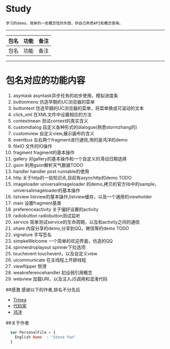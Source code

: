 # Study
    
    学习的demo，简单的一些概念性的东西，供自己熟悉API和概念使用。
    
---
| 包名        | 功能   |  备注  |
| --------    | -----: | :----: |
| 包名  |  功能 |  备注  |


-----------
# 包名对应的功能内容

1. asyntask asyntask异步任务的初步使用，模拟进度条
1. buttonmenu 仿造早期的UC浏览器的菜单
1. buttontext 仿造早期的UC浏览器的菜单，将菜单换成可滚动的文本
1. click_xml 在XML文件中设置相应的方法
1. contextmean 测试context的真实含义
1. customdialog 自定义各种形式的dialogue(熟悉stormzhang的)
1. customview 自定义view,展示画布的含义
1. eventbus   左右两个fragment进行通信,用的是鸿洋的demo
1. fileIO   文件的IO操作
1. fragment   fragment的基本操作
1. gallery   对gallery的基本操作和一个自定义的滑动日期选择
1. gson    利用gson解析天气数据TODO
1. handler    handler post runnable的使用
1. http    关于http的一些知识点,目前有asynchttp的demo TODO
1. imageloader    universalimageloader 的demo,拷贝的官方lib中的sample，universalimageloader的基本操作
1. listview   listview的基本操作,listview缓存，以及一个通用的viewholder 
1. main   设置fragment基类  
1. preferenceactivity   关于偏好设置的activity
1. radiobutton   radiobutton测试监听
1. service   简单测试service的生命周期，以及和activity之间的通信
1. share   内容分享的demo,分享到QQ，微信等的demo TODO
1. signature   手写签名
1. simpkeWelcome   一个简单的欢迎界面，仿造的QQ 
1. spinnerdroplayout   spinner下拉选项 
1. touchevent   touchevent，以及自定义view 
1. uicommunicate   在主线程上开辟线程 
1. viewflipper   侧滑
1. weakreferencehandler   初设弱引用概念
1. webview   加载URI，以及注入JS调用和混淆代码






##感激
感谢以下的作者,排名不分先后

* [Trinea](https://github.com/Trinea) 
* [代码家](https://github.com/daimajia)
* [鸿洋](http://blog.csdn.net/lmj623565791)

##关于作者

```javascript
  var PersonalFile = {
    English Name  : "Steve Yan"
  }
```


